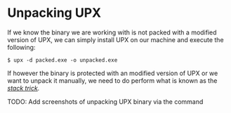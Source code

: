 # Unpacking UPX

If we know the binary we are working with is not packed with a modified version of UPX, we can simply install UPX on our machine and execute the following:

```shell-session
$ upx -d packed.exe -o unpacked.exe
```

If however the binary is protected with an modified version of UPX or we want to unpack it manually, we need to do perform what is known as the [_stack trick_](stack-trick.md)_._&#x20;

TODO: Add screenshots of unpacking UPX binary via the command
